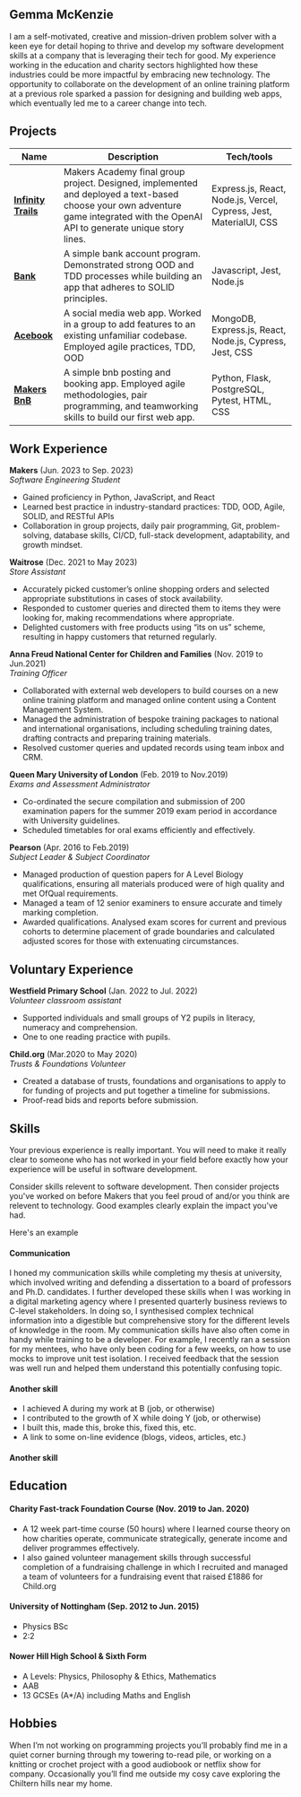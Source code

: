 ## Gemma McKenzie

I am a self-motivated, creative and mission-driven problem solver with a keen eye for detail hoping to thrive and develop my software development skills at a company that is leveraging their tech for good. My experience working in the education and charity sectors highlighted how these industries could be more impactful by embracing new technology. The opportunity to collaborate on the development of an online training platform at a previous role sparked a passion for designing and building web apps, which eventually led me to a career change into tech.

## Projects

| Name                                                                                | Description                                                                                                                                                                       | Tech/tools                                                         |
| ----------------------------------------------------------------------------------- | --------------------------------------------------------------------------------------------------------------------------------------------------------------------------------- | ------------------------------------------------------------------ |
| **[Infinity Trails](https://github.com/claudiaacchurch/choose-your-adventure.git)** | Makers Academy final group project. Designed, implemented and deployed a text-based choose your own adventure game integrated with the OpenAI API to generate unique story lines. | Express.js, React, Node.js, Vercel, Cypress, Jest, MaterialUI, CSS |
| **[Bank](https://github.com/gmckz/bank.git)**                                       | A simple bank account program. Demonstrated strong OOD and TDD processes while building an app that adheres to SOLID principles.                                                  | Javascript, Jest, Node.js                                          |
| **[Acebook](https://github.com/FahimIslam2410/acebook-mern-water.git)**             | A social media web app. Worked in a group to add features to an existing unfamiliar codebase. Employed agile practices, TDD, OOD                                                  | MongoDB, Express.js, React, Node.js, Cypress, Jest, CSS            |
| **[Makers BnB](https://github.com/FahimIslam2410/HFB-makersbnb.git)**               | A simple bnb posting and booking app. Employed agile methodologies, pair programming, and teamworking skills to build our first web app.                                          | Python, Flask, PostgreSQL, Pytest, HTML, CSS                       |

## Work Experience

**Makers** (Jun. 2023 to Sep. 2023)  
_Software Engineering Student_

-   Gained proficiency in Python, JavaScript, and React
-   Learned best practice in industry-standard practices: TDD, OOD, Agile, SOLID, and RESTful APIs
-   Collaboration in group projects, daily pair programming, Git, problem-solving, database skills, CI/CD, full-stack development, adaptability, and growth mindset.

**Waitrose** (Dec. 2021 to May 2023)  
_Store Assistant_

-   Accurately picked customer’s online shopping orders and selected appropriate substitutions in cases of stock availability.
-   Responded to customer queries and directed them to items they were looking for, making recommendations where appropriate.
-   Delighted customers with free products using “its on us” scheme, resulting in happy customers that returned regularly.

**Anna Freud National Center for Children and Families** (Nov. 2019 to Jun.2021)  
_Training Officer_

-   Collaborated with external web developers to build courses on a new online training platform and managed online content using a Content Management System.
-   Managed the administration of bespoke training packages to national and international organisations, including scheduling training dates, drafting contracts and preparing training materials.
-   Resolved customer queries and updated records using team inbox and CRM.

**Queen Mary University of London** (Feb. 2019 to Nov.2019)  
_Exams and Assessment Administrator_

-   Co-ordinated the secure compilation and submission of 200 examination papers for the summer 2019 exam period in accordance with University guidelines.
-   Scheduled timetables for oral exams efficiently and effectively.

**Pearson** (Apr. 2016 to Feb.2019)  
_Subject Leader & Subject Coordinator_

-   Managed production of question papers for A Level Biology qualifications, ensuring all materials produced were of high quality and met OfQual requirements.
-   Managed a team of 12 senior examiners to ensure accurate and timely marking completion.
-   Awarded qualifications. Analysed exam scores for current and previous cohorts to determine placement of grade boundaries and calculated adjusted scores for those with extenuating circumstances.

## Voluntary Experience

**Westfield Primary School** (Jan. 2022 to Jul. 2022)  
_Volunteer classroom assistant_

-   Supported individuals and small groups of Y2 pupils in literacy, numeracy and comprehension.
-   One to one reading practice with pupils.

**Child.org** (Mar.2020 to May 2020)  
_Trusts & Foundations Volunteer_

-   Created a database of trusts, foundations and organisations to apply to for funding of projects and put together a timeline for submissions.
-   Proof-read bids and reports before submission.

## Skills

Your previous experience is really important. You will need to make it really clear to someone who has not worked in your field before exactly how your experience will be useful in software development.

Consider skills relevent to software development. Then consider projects you've worked on before Makers that you feel proud of and/or you think are relevent to technology. Good examples clearly explain the impact you've had.

Here's an example

#### Communication

I honed my communication skills while completing my thesis at university, which involved writing and defending a dissertation to a board of professors and Ph.D. candidates. I further developed these skills when I was working in a digital marketing agency where I presented quarterly business reviews to C-level stakeholders. In doing so, I synthesised complex technical information into a digestible but comprehensive story for the different levels of knowledge in the room. My communication skills have also often come in handy while training to be a developer. For example, I recently ran a session for my mentees, who have only been coding for a few weeks, on how to use mocks to improve unit test isolation. I received feedback that the session was well run and helped them understand this potentially confusing topic.

#### Another skill

-   I achieved A during my work at B (job, or otherwise)
-   I contributed to the growth of X while doing Y (job, or otherwise)
-   I built this, made this, broke this, fixed this, etc.
-   A link to some on-line evidence (blogs, videos, articles, etc.)

#### Another skill

## Education

#### Charity Fast-track Foundation Course (Nov. 2019 to Jan. 2020)

-   A 12 week part-time course (50 hours) where I learned course theory on how charities operate, communicate strategically, generate income and deliver programmes effectively.
-   I also gained volunteer management skills through successful completion of a fundraising challenge in which I recruited and managed a team of volunteers for a fundraising event that raised £1886 for Child.org

#### University of Nottingham (Sep. 2012 to Jun. 2015)

-   Physics BSc
-   2:2

#### Nower Hill High School & Sixth Form

-   A Levels: Physics, Philosophy & Ethics, Mathematics
-   AAB
-   13 GCSEs (A\*/A) including Maths and English

## Hobbies

When I’m not working on programming projects you’ll probably find me in a quiet corner burning through my towering to-read pile, or working on a knitting or crochet project with a good audiobook or netflix show for company. Occasionally you’ll find me outside my cosy cave exploring the Chiltern hills near my home.
